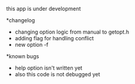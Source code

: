this app is under development

*changelog
- changing option logic from manual to getopt.h
- adding flag for handling conflict
- new option -f

*known bugs
- help option isn't written yet
- also this code is not debugged yet
